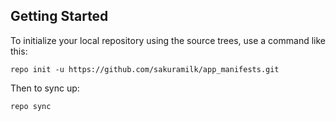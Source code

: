Getting Started
---------------

To initialize your local repository using the source trees, use a command like this:

    repo init -u https://github.com/sakuramilk/app_manifests.git

Then to sync up:

    repo sync
